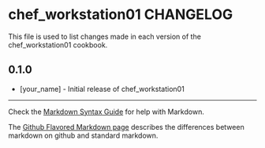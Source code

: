chef_workstation01 CHANGELOG
============================

This file is used to list changes made in each version of the chef_workstation01 cookbook.

0.1.0
-----
- [your_name] - Initial release of chef_workstation01

- - -
Check the [Markdown Syntax Guide](http://daringfireball.net/projects/markdown/syntax) for help with Markdown.

The [Github Flavored Markdown page](http://github.github.com/github-flavored-markdown/) describes the differences between markdown on github and standard markdown.
